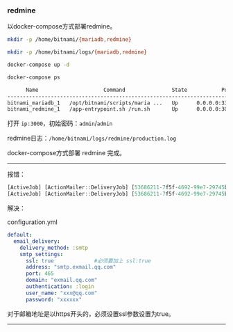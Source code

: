 ### redmine

以docker-compose方式部署redmine。

```bash
mkdir -p /home/bitnami/{mariadb,redmine}

mkdir -p /home/bitnami/logs/{mariadb,redmine}

docker-compose up -d

docker-compose ps

      Name                     Command               State           Ports         
-----------------------------------------------------------------------------------
bitnami_mariadb_1   /opt/bitnami/scripts/maria ...   Up      0.0.0.0:3306->3306/tcp
bitnami_redmine_1   /app-entrypoint.sh /run.sh       Up      0.0.0.0:3000->3000/tcp
```

打开 `ip:3000`，初始密码：`admin`/`admin`

redmine日志：`/home/bitnami/logs/redmine/production.log`

docker-compose方式部署 redmine 完成。

---

报错：

```a
[ActiveJob] [ActionMailer::DeliveryJob] [53686211-7f5f-4692-99e7-29745bd7608e] Email delivery error: execution expired
[ActiveJob] [ActionMailer::DeliveryJob] [53686211-7f5f-4692-99e7-29745bd7608e] Performed ActionMailer::DeliveryJob (Job ID: 53686211-7f5f-4692-99e7-29745bd7608e) from Async(mailers) in 30013.55ms
```

解决：

configuration.yml

```yaml
default:
  email_delivery:
    delivery_method: :smtp
    smtp_settings:
      ssl: true             #必须要加上 ssl:true
      address: "smtp.exmail.qq.com"
      port: 465
      domain: "exmail.qq.com"
      authentication: :login
      user_name: "xxx@qq.com"
      password: "xxxxxx"
```

对于邮箱地址是以https开头的，必须设置ssl参数设置为true。

---
